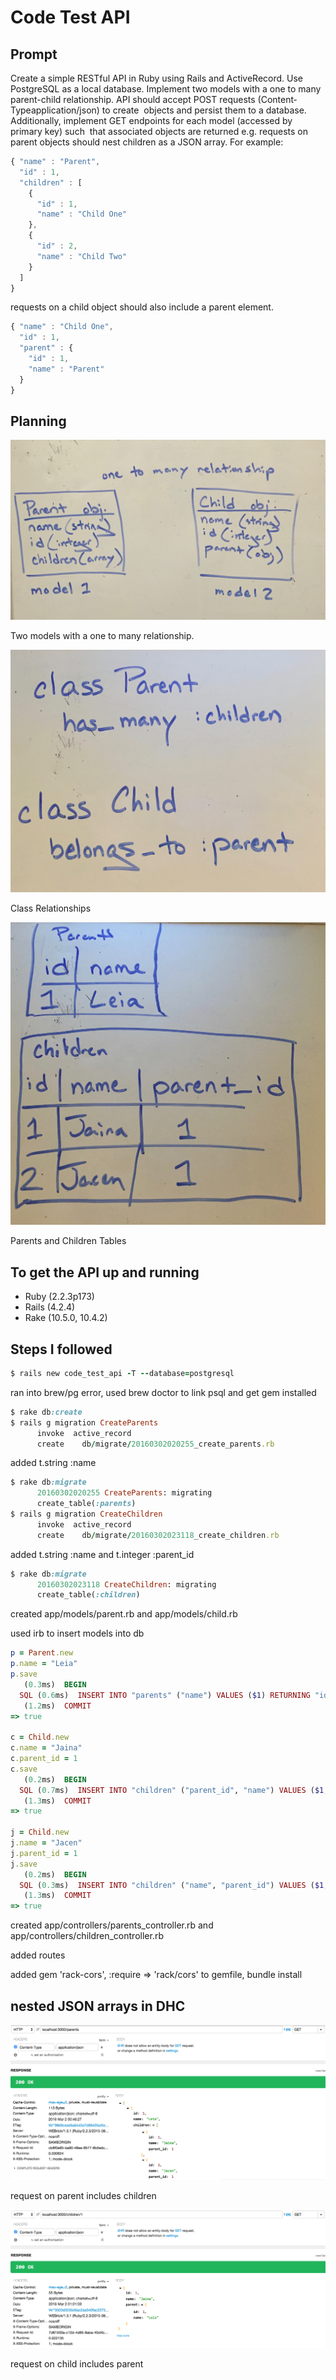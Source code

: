 # Code Test API

## Prompt

Create a simple RESTful API in Ruby using Rails and ActiveRecord. Use PostgreSQL as a local database.  Implement two models with a one to many parent­-child relationship.  API should accept POST requests (Content­Typeapplication/json) to create  objects and persist them to a database.   Additionally, implement GET endpoints for each model (accessed by primary key) such  that associated objects are returned  e.g. requests on parent objects should nest children as a JSON array.  For example:

```javascript
{ "name" : "Parent",
  "id" : 1,
  "children" : [
    {
      "id" : 1,
      "name" : "Child One"
    },
    {
      "id" : 2,
      "name" : "Child Two"
    }
  ]
} 
```

requests on a child object should also include a parent element.

```javascript
{ "name" : "Child One",
  "id" : 1,
  "parent" : {
    "id" : 1,
    "name" : "Parent"
  }
}
```


## Planning

![one-to-many](/image/IMG1_one-to-many.jpg)

Two models with a one to many relationship.

![relationship](/image/IMG2_relationship.jpg)

Class Relationships

![dbtables](/image/IMG3_tables.jpg)

Parents and Children Tables


## To get the API up and running

* Ruby (2.2.3p173)
* Rails (4.2.4)
* Rake (10.5.0, 10.4.2)


## Steps I followed

```ruby
$ rails new code_test_api -T --database=postgresql
```

ran into brew/pg error, used brew doctor to link psql and get gem installed

```ruby
$ rake db:create
$ rails g migration CreateParents
      invoke  active_record
      create    db/migrate/20160302020255_create_parents.rb
```

added t.string :name

```ruby
$ rake db:migrate
      20160302020255 CreateParents: migrating
      create_table(:parents)
$ rails g migration CreateChildren
      invoke  active_record
      create    db/migrate/20160302023118_create_children.rb
```

added t.string :name and t.integer :parent_id

```ruby
$ rake db:migrate
      20160302023118 CreateChildren: migrating
      create_table(:children)
```

created app/models/parent.rb and app/models/child.rb

used irb to insert models into db

```ruby
p = Parent.new
p.name = "Leia"
p.save
   (0.3ms)  BEGIN
  SQL (0.6ms)  INSERT INTO "parents" ("name") VALUES ($1) RETURNING "id"  [["name", "Leia"]]
   (1.2ms)  COMMIT
=> true

c = Child.new
c.name = "Jaina"
c.parent_id = 1
c.save
   (0.2ms)  BEGIN
  SQL (0.7ms)  INSERT INTO "children" ("parent_id", "name") VALUES ($1, $2) RETURNING "id"  [["parent_id", 1], ["name", "Jaina"]]
   (1.3ms)  COMMIT
=> true

j = Child.new
j.name = "Jacen"
j.parent_id = 1
j.save
   (0.2ms)  BEGIN
  SQL (0.3ms)  INSERT INTO "children" ("name", "parent_id") VALUES ($1, $2) RETURNING "id"  [["name", "Jacen"], ["parent_id", 1]]
   (1.3ms)  COMMIT
=> true
```

created app/controllers/parents_controller.rb and app/controllers/children_controller.rb

added routes

added gem 'rack-cors', :require => 'rack/cors' to gemfile, bundle install


## nested JSON arrays in DHC

![parents](/image/screenshot_parents.png)

request on parent includes children

![child1](/image/screenshot_child1.png)

request on child includes parent
